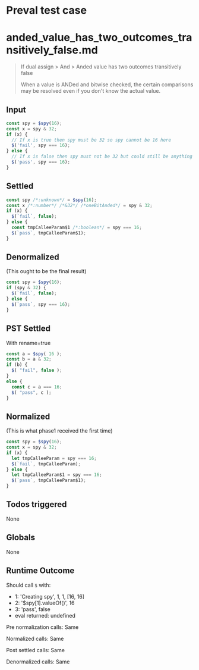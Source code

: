 # Preval test case

# anded_value_has_two_outcomes_transitively_false.md

> If dual assign > And > Anded value has two outcomes transitively false
>
> When a value is ANDed and bitwise checked, the certain comparisons may be resolved even if you don't know the actual value.

## Input

`````js filename=intro
const spy = $spy(16);
const x = spy & 32;
if (x) {
  // If x is true then spy must be 32 so spy cannot be 16 here
  $('fail', spy === 16);
} else {
  // If x is false then spy must not be 32 but could still be anything else, including 16
  $('pass', spy === 16);
}
`````


## Settled


`````js filename=intro
const spy /*:unknown*/ = $spy(16);
const x /*:number*/ /*&32*/ /*oneBitAnded*/ = spy & 32;
if (x) {
  $(`fail`, false);
} else {
  const tmpCalleeParam$1 /*:boolean*/ = spy === 16;
  $(`pass`, tmpCalleeParam$1);
}
`````


## Denormalized
(This ought to be the final result)

`````js filename=intro
const spy = $spy(16);
if (spy & 32) {
  $(`fail`, false);
} else {
  $(`pass`, spy === 16);
}
`````


## PST Settled
With rename=true

`````js filename=intro
const a = $spy( 16 );
const b = a & 32;
if (b) {
  $( "fail", false );
}
else {
  const c = a === 16;
  $( "pass", c );
}
`````


## Normalized
(This is what phase1 received the first time)

`````js filename=intro
const spy = $spy(16);
const x = spy & 32;
if (x) {
  let tmpCalleeParam = spy === 16;
  $(`fail`, tmpCalleeParam);
} else {
  let tmpCalleeParam$1 = spy === 16;
  $(`pass`, tmpCalleeParam$1);
}
`````


## Todos triggered


None


## Globals


None


## Runtime Outcome


Should call `$` with:
 - 1: 'Creating spy', 1, 1, [16, 16]
 - 2: '$spy[1].valueOf()', 16
 - 3: 'pass', false
 - eval returned: undefined

Pre normalization calls: Same

Normalized calls: Same

Post settled calls: Same

Denormalized calls: Same
